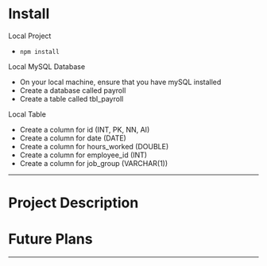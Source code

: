 # Install

Local Project
- `npm install`

Local MySQL Database
- On your local machine, ensure that you have mySQL installed
- Create a database called payroll
- Create a table called tbl_payroll

Local Table
- Create a column for id (INT, PK, NN, AI)
- Create a column for date (DATE)
- Create a column for hours_worked (DOUBLE)
- Create a column for employee_id (INT)
- Create a column for job_group (VARCHAR(1))

---

# Project Description



# Future Plans

---
